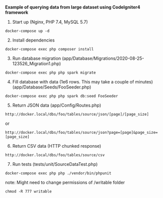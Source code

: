 **Example of querying data from large dataset using CodeIgniter4 framework**

1) Start up
(Nginx, PHP 7.4, MySQL 5.7)

```docker-compose up -d```

2) Install dependencies

```docker-compose exec php composer install```

3) Run database migration
(app/Database/Migrations/2020-08-25-123526_Migration1.php)

```docker-compose exec php php spark migrate```

4) Fill database with data (1e6 rows. This may take a couple of minutes)
(app/Database/Seeds/FooSeeder.php)

```docker-compose exec php php spark db:seed FooSeeder```

5) Return JSON data
(app/Config/Routes.php)

```http://docker.local/dbs/foo/tables/source/json/[page]/[page_size]```

or

```http://docker.local/dbs/foo/tables/source/json?page=[page]&page_size=[page_size]```

6) Return CSV data (HTTP chunked response)

```http://docker.local/dbs/foo/tables/source/csv```

7) Run tests
(tests/unit/SourceDataTest.php)

```docker-compose exec php php ./vendor/bin/phpunit```

note: Might need to change permissions of /writable folder

```chmod -R 777 writable``` 
